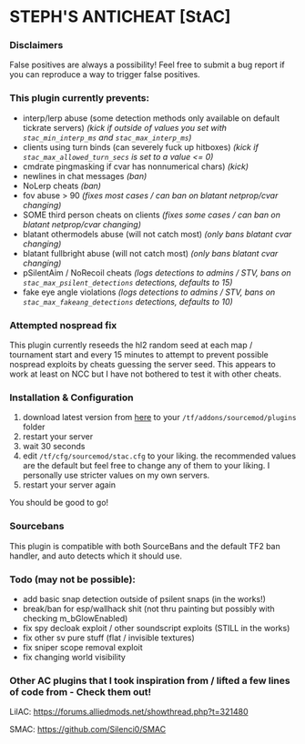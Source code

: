 
# STEPH'S ANTICHEAT <span color=#FF69B4>[StAC]</span>

### Disclaimers
False positives are always a possibility! Feel free to submit a bug report if you can reproduce a way to trigger false positives.

### This plugin currently prevents:
- interp/lerp abuse (some detection methods only available on default tickrate servers)
*(kick if outside of values you set with `stac_min_interp_ms` and `stac_max_interp_ms`)*
- clients using turn binds (can severely fuck up hitboxes)
*(kick if `stac_max_allowed_turn_secs` is set to a value <= 0)*
- cmdrate pingmasking if cvar has nonnumerical chars)
*(kick)*
- newlines in chat messages
*(ban)*
- NoLerp cheats
*(ban)*
- fov abuse > 90
*(fixes most cases / can ban on blatant netprop/cvar changing)*
- SOME third person cheats on clients
*(fixes some cases / can ban on blatant netprop/cvar changing)*
- blatant othermodels abuse (will not catch most)
*(only bans blatant cvar changing)*
- blatant fullbright abuse (will not catch most)
*(only bans blatant cvar changing)*
- pSilentAim / NoRecoil cheats
*(logs detections to admins / STV, bans on `stac_max_psilent_detections` detections, defaults to 15)*
- fake eye angle violations
*(logs detections to admins / STV, bans on `stac_max_fakeang_detections` detections, defaults to 10)*

### Attempted nospread fix
This plugin currently reseeds the hl2 random seed at each map / tournament start and every 15 minutes to attempt to prevent possible nospread exploits by cheats guessing the server seed. This appears to work at least on NCC but I have not bothered to test it with other cheats.

### Installation & Configuration
1) download latest version from [here](https://github.com/stephanieLGBT/StAC-tf2/raw/master/plugins/stac.smx) to your `/tf/addons/sourcemod/plugins` folder
2) restart your server
3) wait 30 seconds
4) edit `/tf/cfg/sourcemod/stac.cfg` to your liking. the recommended values are the default but feel free to change any of them to your liking. I personally use stricter values on my own servers.
5) restart your server again

You should be good to go!

### Sourcebans
This plugin is compatible with both SourceBans and the default TF2 ban handler, and auto detects which it should use.

### Todo (may not be possible):
- add basic snap detection outside of psilent snaps (in the works!)
- break/ban for esp/wallhack shit (not thru painting but possibly with checking m_bGlowEnabled)
- fix spy decloak exploit / other soundscript exploits (STILL in the works)
- fix other sv pure stuff (flat / invisible textures)
- fix sniper scope removal exploit
- fix changing world visibility

### Other AC plugins that I took inspiration from / lifted a few lines of code from - Check them out!

LilAC: https://forums.alliedmods.net/showthread.php?t=321480

SMAC: https://github.com/Silenci0/SMAC


